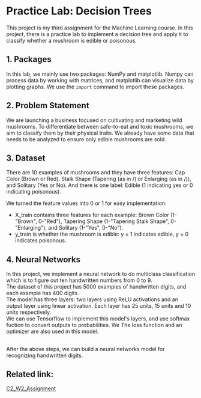 # Practice Lab: Decision Trees

This project is my third assignment for the Machine Learning course. In this project, there is a practice lab to implement a decision tree and apply it to classify whether a mushroom is edible or poisonous.  

## 1. Packages
In this lab, we mainly use two packages: NumPy and matplotlib. Numpy can process data by working with matrices, and matplotlib can visualize data by plotting graphs. We use the `import` command to import these packages.   

## 2. Problem Statement
We are launching a business focused on cultivating and marketing wild mushrooms. To differentiate between safe-to-eat and toxic mushrooms, we aim to classify them by their physical traits. We already have some data that needs to be analyzed to ensure only edible mushrooms are sold.  

## 3. Dataset
There are 10 examples of mushrooms and they have three features: Cap Color (Brown or Red), Stalk Shape (Tapering (as in \/) or Enlarging (as in /\)), and Solitary (Yes or No). And there is one label: Edible (1 indicating yes or 0 indicating poisonous).   

We turned the feature values into 0 or 1 for easy implementation: 
- X_train contains three features for each example: Brown Color (1-"Brown", 0-"Red"), Tapering Shape (1-"Tapering Stalk Shape", 0-"Enlarging"), and Solitary (1-"Yes", 0-"No").
- y_train is whether the mushroom is edible: y = 1 indicates edible, y = 0 indicates poisonous.  

## 4. Neural Networks
In this project, we implement a neural network to do multiclass classification which is to figure out ten handwritten numbers from 0 to 9.  
The dataset of this project has 5000 examples of handwritten digits, and each example has 400 digits.  
The model has three layers: two layers using ReLU activations and an output layer using linear activation. Each layer has 25 units, 15 units and 10 units respectively.   
We can use Tensorflow to implement this model's layers, and use softmax fuction to convert outputs to probabilities. We The loss function and an optimizer are also used in this model.  

##
After the above steps, we can build a neural networks model for recognizing handwritten digits.  


## Related link: 
[C2_W2_Assignment](https://github.com/x24-byte/CPSC5616CS_ML/blob/main/C2_W2_Assignment.ipynb)


